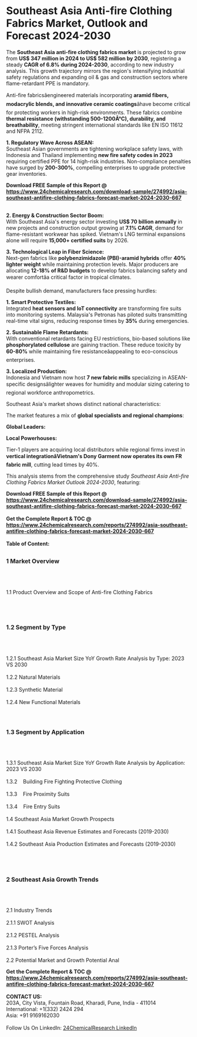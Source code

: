<h1>Southeast Asia Anti-fire Clothing Fabrics Market, Outlook and Forecast 2024-2030</h1><p>The <strong>Southeast Asia anti-fire clothing fabrics market</strong> is projected to grow from <strong>US$ 347 million in 2024 to US$ 582 million by 2030</strong>, registering a steady <strong>CAGR of 6.8% during 2024-2030</strong>, according to new industry analysis. This growth trajectory mirrors the region's intensifying industrial safety regulations and expanding oil &amp; gas and construction sectors where flame-retardant PPE is mandatory.</p><p>Anti-fire fabricsâengineered materials incorporating <strong>aramid fibers, modacrylic blends, and innovative ceramic coatings</strong>âhave become critical for protecting workers in high-risk environments. These fabrics combine <strong>thermal resistance (withstanding 500-1200Â°C), durability, and breathability</strong>, meeting stringent international standards like EN ISO 11612 and NFPA 2112.</p><p><strong>1. Regulatory Wave Across ASEAN:</strong><br>
Southeast Asian governments are tightening workplace safety laws, with Indonesia and Thailand implementing <strong>new fire safety codes in 2023</strong> requiring certified PPE for 14 high-risk industries. Non-compliance penalties have surged by <strong>200-300%</strong>, compelling enterprises to upgrade protective gear inventories.</p><div><b>Download FREE Sample of this Report @ 
            <a href="https://www.24chemicalresearch.com/download-sample/274992/asia-southeast-antifire-clothing-fabrics-forecast-market-2024-2030-667">
            https://www.24chemicalresearch.com/download-sample/274992/asia-southeast-antifire-clothing-fabrics-forecast-market-2024-2030-667</a></b></div><br><p><strong>2. Energy &amp; Construction Sector Boom:</strong><br>
With Southeast Asia's energy sector investing <strong>US$ 70 billion annually</strong> in new projects and construction output growing at <strong>7.1% CAGR</strong>, demand for flame-resistant workwear has spiked. Vietnam's LNG terminal expansions alone will require <strong>15,000+ certified suits</strong> by 2026.</p><p><strong>3. Technological Leap in Fiber Science:</strong><br>
Next-gen fabrics like <strong>polybenzimidazole (PBI)-aramid hybrids</strong> offer <strong>40% lighter weight</strong> while maintaining protection levels. Major producers are allocating <strong>12-18% of R&amp;D budgets</strong> to develop fabrics balancing safety and wearer comfortâa critical factor in tropical climates.</p><p>Despite bullish demand, manufacturers face pressing hurdles:</p><p><strong>1. Smart Protective Textiles:</strong><br>
Integrated <strong>heat sensors and IoT connectivity</strong> are transforming fire suits into monitoring systems. Malaysia's Petronas has piloted suits transmitting real-time vital signs, reducing response times by <strong>35%</strong> during emergencies.</p><p><strong>2. Sustainable Flame Retardants:</strong><br>
With conventional retardants facing EU restrictions, bio-based solutions like <strong>phosphorylated cellulose</strong> are gaining traction. These reduce toxicity by <strong>60-80%</strong> while maintaining fire resistanceâappealing to eco-conscious enterprises.</p><p><strong>3. Localized Production:</strong><br>
Indonesia and Vietnam now host <strong>7 new fabric mills</strong> specializing in ASEAN-specific designsâlighter weaves for humidity and modular sizing catering to regional workforce anthropometrics.</p><p>Southeast Asia's market shows distinct national characteristics:</p><p>The market features a mix of <strong>global specialists and regional champions</strong>:</p><p><strong>Global Leaders:</strong></p><p><strong>Local Powerhouses:</strong></p><p>Tier-1 players are acquiring local distributors while regional firms invest in <strong>vertical integrationâVietnam's Dony Garment now operates its own FR fabric mill</strong>, cutting lead times by 40%.</p><p>This analysis stems from the comprehensive study <em>Southeast Asia Anti-fire Clothing Fabrics Market Outlook 2024-2030</em>, featuring:</p><div><b>Download FREE Sample of this Report @ 
            <a href="https://www.24chemicalresearch.com/download-sample/274992/asia-southeast-antifire-clothing-fabrics-forecast-market-2024-2030-667">
            https://www.24chemicalresearch.com/download-sample/274992/asia-southeast-antifire-clothing-fabrics-forecast-market-2024-2030-667</a></b></div><br><div><b>Get the Complete Report & TOC @ 
            <a href="https://www.24chemicalresearch.com/reports/274992/asia-southeast-antifire-clothing-fabrics-forecast-market-2024-2030-667">
            https://www.24chemicalresearch.com/reports/274992/asia-southeast-antifire-clothing-fabrics-forecast-market-2024-2030-667</a></b></div><br>
            <b>Table of Content:</b><p><h2><span style="font-size:16px"><strong>1 Market Overview&nbsp;&nbsp; &nbsp;</strong></span></h2><br />
<br />
<p>1.1 Product Overview and Scope of Anti-fire Clothing Fabrics&nbsp;</p><br />
<br />
<h2><strong><span style="font-size:16px">1.2 Segment by Type&nbsp;&nbsp; &nbsp;</span></strong></h2><br />
<br />
<p>1.2.1 Southeast Asia Market Size YoY Growth Rate Analysis by Type: 2023 VS 2030&nbsp;&nbsp; &nbsp;<br /><br />
1.2.2 Natural Materials&nbsp;&nbsp; &nbsp;<br /><br />
1.2.3 Synthetic Material<br /><br />
1.2.4 New Functional Materials<br /><br />
<br />
<h2><span style="font-size:16px"><strong>1.3 Segment by Application&nbsp;&nbsp;</strong></span></h2><br />
<br />
<p>1.3.1 Southeast Asia Market Size YoY Growth Rate Analysis by Application: 2023 VS 2030&nbsp;&nbsp; &nbsp;<br /><br />
1.3.2&nbsp;&nbsp; &nbsp;Building Fire Fighting Protective Clothing<br /><br />
1.3.3&nbsp;&nbsp; &nbsp;Fire Proximity Suits<br /><br />
1.3.4&nbsp;&nbsp; &nbsp;Fire Entry Suits<br /><br />
1.4 Southeast Asia Market Growth Prospects&nbsp;&nbsp; &nbsp;<br /><br />
1.4.1 Southeast Asia Revenue Estimates and Forecasts (2019-2030)&nbsp;&nbsp; &nbsp;<br /><br />
1.4.2 Southeast Asia Production Estimates and Forecasts (2019-2030)&nbsp;&nbsp;</p><br />
<br />
<h2><span style="font-size:16px"><strong>2 Southeast Asia Growth Trends&nbsp;&nbsp; &nbsp;</strong></span></h2><br />
<br />
<p>2.1 Industry Trends&nbsp;&nbsp; &nbsp;<br /><br />
2.1.1 SWOT Analysis&nbsp;&nbsp; &nbsp;<br /><br />
2.1.2 PESTEL Analysis&nbsp;&nbsp; &nbsp;<br /><br />
2.1.3 Porter&rsquo;s Five Forces Analysis&nbsp;&nbsp; &nbsp;<br /><br />
2.2 Potential Market and Growth Potential Anal</p><div><b>Get the Complete Report & TOC @ 
            <a href="https://www.24chemicalresearch.com/reports/274992/asia-southeast-antifire-clothing-fabrics-forecast-market-2024-2030-667">
            https://www.24chemicalresearch.com/reports/274992/asia-southeast-antifire-clothing-fabrics-forecast-market-2024-2030-667</a></b></div><br><b>CONTACT US:</b><br>
            203A, City Vista, Fountain Road, Kharadi, Pune, India - 411014<br>
            International: +1(332) 2424 294<br>
            Asia: +91 9169162030 <br><br>
            Follow Us On LinkedIn: <a href="https://www.linkedin.com/company/24chemicalresearch/">24ChemicalResearch LinkedIn</a>